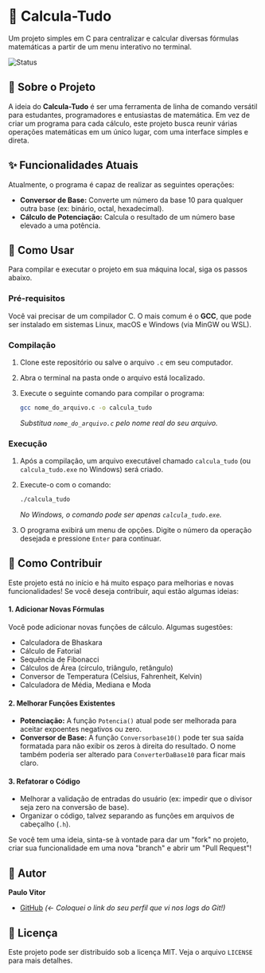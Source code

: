 # 🧮 Calcula-Tudo

Um projeto simples em C para centralizar e calcular diversas fórmulas matemáticas a partir de um menu interativo no terminal.

![Status](https://img.shields.io/badge/status-em%20desenvolvimento-yellow)

## 📝 Sobre o Projeto

A ideia do **Calcula-Tudo** é ser uma ferramenta de linha de comando versátil para estudantes, programadores e entusiastas de matemática. Em vez de criar um programa para cada cálculo, este projeto busca reunir várias operações matemáticas em um único lugar, com uma interface simples e direta.

## ✨ Funcionalidades Atuais

Atualmente, o programa é capaz de realizar as seguintes operações:

* **Conversor de Base:** Converte um número da base 10 para qualquer outra base (ex: binário, octal, hexadecimal).
* **Cálculo de Potenciação:** Calcula o resultado de um número base elevado a uma potência.

## 🚀 Como Usar

Para compilar e executar o projeto em sua máquina local, siga os passos abaixo.

### Pré-requisitos

Você vai precisar de um compilador C. O mais comum é o **GCC**, que pode ser instalado em sistemas Linux, macOS e Windows (via MinGW ou WSL).

### Compilação

1.  Clone este repositório ou salve o arquivo `.c` em seu computador.
2.  Abra o terminal na pasta onde o arquivo está localizado.
3.  Execute o seguinte comando para compilar o programa:

    ```bash
    gcc nome_do_arquivo.c -o calcula_tudo
    ```
    *Substitua `nome_do_arquivo.c` pelo nome real do seu arquivo.*

### Execução

1.  Após a compilação, um arquivo executável chamado `calcula_tudo` (ou `calcula_tudo.exe` no Windows) será criado.
2.  Execute-o com o comando:

    ```bash
    ./calcula_tudo
    ```
    *No Windows, o comando pode ser apenas `calcula_tudo.exe`.*

3.  O programa exibirá um menu de opções. Digite o número da operação desejada e pressione `Enter` para continuar.

## 🤝 Como Contribuir

Este projeto está no início e há muito espaço para melhorias e novas funcionalidades! Se você deseja contribuir, aqui estão algumas ideias:

#### 1. Adicionar Novas Fórmulas
Você pode adicionar novas funções de cálculo. Algumas sugestões:
-   Calculadora de Bhaskara
-   Cálculo de Fatorial
-   Sequência de Fibonacci
-   Cálculos de Área (círculo, triângulo, retângulo)
-   Conversor de Temperatura (Celsius, Fahrenheit, Kelvin)
-   Calculadora de Média, Mediana e Moda

#### 2. Melhorar Funções Existentes
-   **Potenciação:** A função `Potencia()` atual pode ser melhorada para aceitar expoentes negativos ou zero.
-   **Conversor de Base:** A função `Conversorbase10()` pode ter sua saída formatada para não exibir os zeros à direita do resultado. O nome também poderia ser alterado para `ConverterDaBase10` para ficar mais claro.

#### 3. Refatorar o Código
-   Melhorar a validação de entradas do usuário (ex: impedir que o divisor seja zero na conversão de base).
-   Organizar o código, talvez separando as funções em arquivos de cabeçalho (`.h`).

Se você tem uma ideia, sinta-se à vontade para dar um "fork" no projeto, criar sua funcionalidade em uma nova "branch" e abrir um "Pull Request"!

## 👤 Autor

**Paulo Vitor**
* [GitHub](https://github.com/Paulovitormr0) *(<- Coloquei o link do seu perfil que vi nos logs do Git!)*

## 📄 Licença

Este projeto pode ser distribuído sob a licença MIT. Veja o arquivo `LICENSE` para mais detalhes.